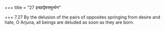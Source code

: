 +++
title = "27 इच्छाद्वेषसमुत्थेन"

+++
7.27 By the delusion of the pairs of opposites springing from desire and
hate, O Arjuna, all beings are deluded as soon as they are born.
